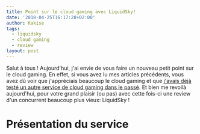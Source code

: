 ```yaml
---
title: Point sur le cloud gaming avec LiquidSky!
date: '2018-04-25T16:17:28+02:00'
author: Kakise
tags:
  - liquidsky
  - cloud gaming
  - review
layout: post
---
```

Salut à tous ! Aujourd'hui, j'ai envie de vous faire un nouveau petit point sur le cloud gaming. En effet, si vous avez lu mes articles précédents, vous avez dû voir que j'appréciais beaucoup le cloud gaming et que [j'avais déjà testé un autre service de cloud gaming dans le passé](https://kakise.me/2017/09/13/snoost-gaming-de-qualite/). Et bien me revoilà aujourd'hui, pour votre grand plaisir (ou pas) avec cette fois-ci une review d'un concurrent beaucoup plus vieux: LiquidSky !

# Présentation du service
